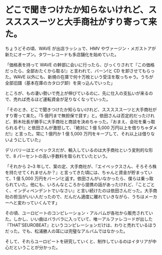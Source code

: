 # どこで聞きつけたか知らないけれど、スススススーツと大手商社がすり寄って来た。

ちょうどその頃、WAVE が出店ラッシュで、HMV やヴァージン・メガストアが新たにオープン。タワーレコードも多店舗化を始めていた。

「価格表を持って WAVE の幹部に会いに行ったら、びっくりされて『この価格だったら、全部おたくから取る!』と言われて、バーン!と CD を卸させてもらった。WAVE 以外にも、新規の在庫で何十万枚という受注を取っちゃう。うちが全部旧譜（基本在庫のカタログ卸）を突っ込んでいった」

ところが、もの凄い勢いで売上が伸びているのに、先に仕入の支払いが来るので、売れば売るほど運転資金が足りなくなっていった。

「そのとき、どこで聞きつけたか知らないけれど、スススススーツと大手商社がすり寄って来た。『5 億円まで無担保で貸す』と。依田さんは否定的だったけれど、鈴木社長が勝手に大手商社と商談を決めちゃった。『おまえ、会社を乗っ取られるぞ!』と依田さんが激怒して、『絶対に 1 億 5,000 万円以上を借りちゃダメだ!』と言った。常に 1 億円か 1 億 5,000 万円をキープして、それ以上は借りないようにしていた」

デリバリーはエイベックスだが、輸入しているのは大手商社という変則的な形で、8 パーセントの高い手数料を取られていたという。

「それから 2~3 年して、案の定、大手商社が、『エイベックスさん、そろそろ株を持たせてくれませんか？』と言ってきた頃には、ちゃんと資金が貯まっていて、1 億 5,000 万円をバーン!と返す。依田さんがいなかったら、僕らは乗っ取られていた。他にも、いろんなところから提携の話があったけれど、『ことごとく、インディペンデントでいなさい』と言い続けたのは依田さんだった。大手商社の担当がいい人だったので、だんだん適度に離れていきながら、うちはメーカーへと変わっていくんです」

その頃、ユーロビートのコンピレーション・アルバムが各社から販売されていた。しかし、いい曲はバラバラに入っていて、唯一アルファレコードが出した『THAT'SEUROBEAT』というコンピレーションだけは、わりと売れているほうだった。でも、松浦勝人の耳には完璧なアルバムではなかった。

そして、それらユーロビートを研究していくと、制作しているのはイタリアが中心だということが分かった。
